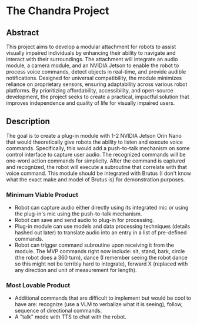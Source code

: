 # The Chandra Project

## Abstract

This project aims to develop a modular attachment for robots to assist visually
impaired individuals by enhancing their ability to navigate and interact with their
surroundings. The attachment will integrate an audio module, a camera module,
and an NVIDIA Jetson to enable the robot to process voice commands, detect
objects in real-time, and provide audible notifications. Designed for universal
compatibility, the module minimizes reliance on proprietary sensors, ensuring
adaptability across various robot platforms. By prioritizing affordability,
accessibility, and open-source development, the project seeks to create a
practical, impactful solution that improves independence and quality of life for
visually impaired users.

## Description

The goal is to create a plug-in module with 1-2 NVIDIA Jetson Orin Nano that would theoretically give robots the ability to listen and execute voice commands. Specifically, this would add a push-to-talk mechanism on some control interface to capture user audio. The recognized commands will be one-word action commands for simplicity. After the command is captured and recognized, the robot will execute a subroutine that correlate with that voice command. This module should be integrated with Brutus (I don't know what the exact make and model of Brutus is) for demonstration purposes.

### Minimum Viable Product

- Robot can capture audio either directly using its integrated mic or using the plug-in's mic using the push-to-talk mechanism.
- Robot can save and send audio to plug-in for processing.
- Plug-in module can use models and data processing techniques (details hashed out later) to translate audio into an entry in a list of pre-defined commands.
- Robot can trigger command subroutine upon receiving it from the module. The MVP commands right now include: sit, stand, bark, circle (the robot does a 360 turn), dance (I remember seeing the robot dance so this might not be terribly hard to integrate), forward X (replaced with any direction and unit of measurement for length).

### Most Lovable Product

- Additional commands that are difficult to implement but would be cool to have are: recognize (use a VLM to verbalize what it is seeing), follow, sequence of directional commands.
- A "talk" mode with TTS to chat with the robot.
